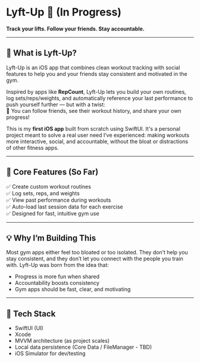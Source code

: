 # Lyft-Up 🚀  (In Progress)
**Track your lifts. Follow your friends. Stay accountable.**

---

## 📱 What is Lyft-Up?

Lyft-Up is an iOS app that combines clean workout tracking with social features to help you and your friends stay consistent and motivated in the gym.

Inspired by apps like **RepCount**, Lyft-Up lets you build your own routines, log sets/reps/weights, and automatically reference your last performance to push yourself further — but with a twist:  
👥 You can follow friends, see their workout history, and share your own progress!

This is my **first iOS app** built from scratch using SwiftUI. It's a personal project meant to solve a real user need I’ve experienced: making workouts more interactive, social, and accountable, without the bloat or distractions of other fitness apps.

---

## 🔧 Core Features (So Far)

✅ Create custom workout routines  
✅ Log sets, reps, and weights  
✅ View past performance during workouts  
✅ Auto-load last session data for each exercise  
✅ Designed for fast, intuitive gym use

---

## 💡 Why I’m Building This

Most gym apps either feel too bloated or too isolated. They don’t help you stay consistent, and they don’t let you connect with the people you train with. Lyft-Up was born from the idea that:

- Progress is more fun when shared  
- Accountability boosts consistency  
- Gym apps should be fast, clear, and motivating  

---

## 🧱 Tech Stack

- SwiftUI (UI)
- Xcode
- MVVM architecture (as project scales)
- Local data persistence (Core Data / FileManager - TBD)
- iOS Simulator for dev/testing



